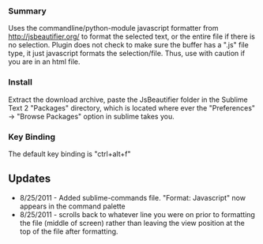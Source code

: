### Summary

Uses the commandline/python-module javascript formatter from http://jsbeautifier.org/ to format the selected text, or the entire file if there is no selection. Plugin does not check to make sure the buffer has a ".js" file type, it just javascript formats the selection/file. Thus, use with caution if you are in an html file.

### Install

Extract the download archive, paste the JsBeautifier folder in the Sublime Text 2 "Packages" directory, which is located where ever the "Preferences" -> "Browse Packages" option in sublime takes you.

### Key Binding

The default key binding is "ctrl+alt+f"

## Updates
* 8/25/2011 - Added sublime-commands file. "Format: Javascript" now appears in the command palette
* 8/25/2011 - scrolls back to whatever line you were on prior to formatting the file (middle of screen) rather than leaving the view position at the top of the file after formatting.